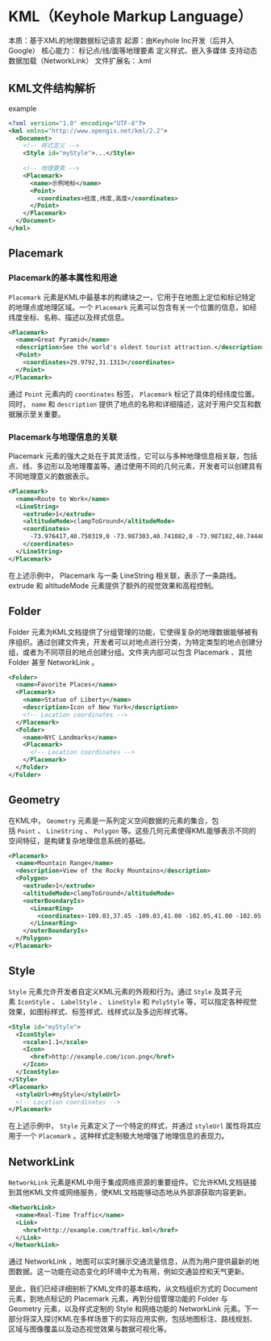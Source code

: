 # KML（Keyhole Markup Language）
本质：基于XML的地理数据标记语言
起源：由Keyhole Inc开发（后并入Google）
核心能力：
	标记点/线/面等地理要素
	定义样式、嵌入多媒体
	支持动态数据加载（NetworkLink）
文件扩展名：.kml
## KML文件结构解析
example
```xml
<?xml version="1.0" encoding="UTF-8"?>
<kml xmlns="http://www.opengis.net/kml/2.2">
  <Document>
    <!-- 样式定义 -->
    <Style id="myStyle">...</Style>
    
    <!-- 地理要素 -->
    <Placemark>
      <name>示例地标</name>
      <Point>
        <coordinates>经度,纬度,高度</coordinates>
      </Point>
    </Placemark>
  </Document>
</kml>
```
## Placemark
### Placemark的基本属性和用途

`Placemark` 元素是KML中最基本的构建块之一，它用于在地图上定位和标记特定的地理点或地理区域。一个 `Placemark` 元素可以包含有关一个位置的信息，如经纬度坐标、名称、描述以及样式信息。
```XML
<Placemark>
  <name>Great Pyramid</name>
  <description>See the world's oldest tourist attraction.</description>
  <Point>
    <coordinates>29.9792,31.1313</coordinates>
  </Point>
</Placemark>
```
通过 `Point` 元素内的 `coordinates` 标签， `Placemark` 标记了具体的经纬度位置。同时， `name` 和 `description` 提供了地点的名称和详细描述，这对于用户交互和数据展示至关重要。
### Placemark与地理信息的关联
Placemark 元素的强大之处在于其灵活性，它可以与多种地理信息相关联，包括点、线、多边形以及地理覆盖等。通过使用不同的几何元素，开发者可以创建具有不同地理意义的数据表示。

```xml
<Placemark>
  <name>Route to Work</name>
  <LineString>
    <extrude>1</extrude>
    <altitudeMode>clampToGround</altitudeMode>
    <coordinates>
      -73.976417,40.750319,0 -73.987303,40.741082,0 -73.987182,40.744465,0
    </coordinates>
  </LineString>
</Placemark>
```

在上述示例中， Placemark 与一条 LineString 相关联，表示了一条路线。 extrude 和 altitudeMode 元素提供了额外的视觉效果和高程控制。

## Folder
Folder 元素为KML文档提供了分组管理的功能，它使得复杂的地理数据能够被有序组织。通过创建文件夹，开发者可以对地点进行分类，为特定类型的地点创建分组，或者为不同项目的地点创建分组。文件夹内部可以包含 Placemark 、其他 Folder 甚至 NetworkLink 。
```xml
<Folder>
  <name>Favorite Places</name>
  <Placemark>
    <name>Statue of Liberty</name>
    <description>Icon of New York</description>
    <!-- Location coordinates -->
  </Placemark>
  <Folder>
    <name>NYC Landmarks</name>
    <Placemark>
      <!-- Location coordinates -->
    </Placemark>
  </Folder>
</Folder>
```
## Geometry
在KML中， `Geometry` 元素是一系列定义空间数据的元素的集合，包括 `Point` 、 `LineString` 、 `Polygon` 等。这些几何元素使得KML能够表示不同的空间特征，是构建复杂地理信息系统的基础。
```xml
<Placemark>
  <name>Mountain Range</name>
  <description>View of the Rocky Mountains</description>
  <Polygon>
    <extrude>1</extrude>
    <altitudeMode>clampToGround</altitudeMode>
    <outerBoundaryIs>
      <LinearRing>
        <coordinates>-109.03,37.45 -109.03,41.00 -102.05,41.00 -102.05,37.45 -109.03,37.45</coordinates>
      </LinearRing>
    </outerBoundaryIs>
  </Polygon>
</Placemark>
```
## Style
`Style` 元素允许开发者自定义KML元素的外观和行为。通过 `Style` 及其子元素 `IconStyle` 、 `LabelStyle` 、 `LineStyle` 和 `PolyStyle` 等，可以指定各种视觉效果，如图标样式、标签样式、线样式以及多边形样式等。
```xml
<Style id="myStyle">
  <IconStyle>
    <scale>1.1</scale>
    <Icon>
      <href>http://example.com/icon.png</href>
    </Icon>
  </IconStyle>
</Style>
<Placemark>
  <styleUrl>#myStyle</styleUrl>
  <!-- Location coordinates -->
</Placemark>
```
在上述示例中， `Style` 元素定义了一个特定的样式，并通过 `styleUrl` 属性将其应用于一个 `Placemark` 。这种样式定制极大地增强了地理信息的表现力。
## NetworkLink
`NetworkLink` 元素是KML中用于集成网络资源的重要组件。它允许KML文档链接到其他KML文件或网络服务，使KML文档能够动态地从外部源获取内容更新。
```xml
<NetworkLink>
  <name>Real-Time Traffic</name>
  <Link>
    <href>http://example.com/traffic.kml</href>
  </Link>
</NetworkLink>
```
通过 NetworkLink ，地图可以实时展示交通流量信息，从而为用户提供最新的地图数据。这一功能在动态变化的环境中尤为有用，例如交通监控和天气更新。

至此，我们已经详细剖析了KML文件的基本结构，从文档组织方式的 Document 元素，到地点标记的 Placemark 元素，再到分组管理功能的 Folder 与 Geometry 元素，以及样式定制的 Style 和网络功能的 NetworkLink 元素。下一部分将深入探讨KML在多样场景下的实际应用实例，包括地图标注、路线规划、区域与图像覆盖以及动态视觉效果与数据可视化等。